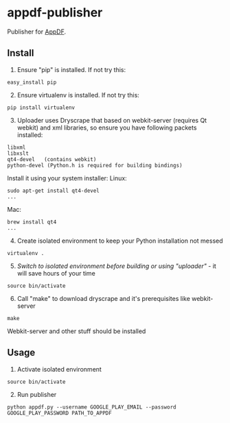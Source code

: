 # appdf-publisher

Publisher for [AppDF](https://github.com/onepf/AppDF).

## Install

1) Ensure "pip" is installed. If not try this:
```shell
easy_install pip
```

2) Ensure virtualenv is installed. If not try this:
```shell
pip install virtualenv
```

3) Uploader uses Dryscrape that based on webkit-server (requires Qt webkit) and xml libraries, so ensure you have following packets installed:
```shell
libxml
libxslt
qt4-devel	(contains webkit)
python-devel (Python.h is required for building bindings)
```

Install it using your system installer:
Linux: 
```shell
sudo apt-get install qt4-devel 
...
```
Mac:
```shell
brew install qt4
...
```

4)  Create isolated environment to keep your Python installation not messed
```shell
virtualenv . 
```

5) *Switch to isolated environment before building or using "uploader"* - it will save hours of your time
```shell
source bin/activate
```

6) Call "make" to download dryscrape and it's prerequisites like webkit-server
```shell
make
```
Webkit-server and other stuff should be installed

## Usage

1) Activate isolated environment

```shell
source bin/activate
```

2) Run publisher 

```shell
python appdf.py --username GOOGLE_PLAY_EMAIL --password GOOGLE_PLAY_PASSWORD PATH_TO_APPDF
```